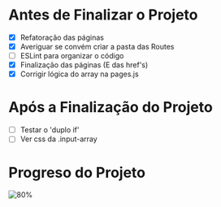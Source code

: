 # Antes de Finalizar o Projeto
- [x] Refatoração das páginas
- [x] Averiguar se convém criar a pasta das Routes
- [ ] ESLint para organizar o código
- [x] Finalização das páginas (E das href's) 
- [x] Corrigir lógica do array na pages.js

# Após a Finalização do Projeto
- [ ] Testar o 'duplo if'
- [ ] Ver css da .input-array

# Progreso do Projeto
![80%](https://progress-bar.dev/80)